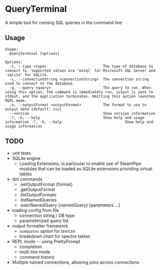 # QueryTerminal

A simple tool for running SQL queries in the command line

## Usage
```
Usage:
  QueryTerminal [options]

Options:
  -t, --type <type>                          The type of database to connect to. Supported values are 'mssql' for Microsoft SQL Server and 'sqlite' for SQLite.
  -c, --connectionString <connectionString>  The connection string used to connect to the database.
  -q, --query <query>                        The query to run. When using this option, the command is immediately run, output is sent to stdout, and the application terminates. Omitting this option launches REPL mode.
  -o, --outputFormat <outputFormat>          The format to use to output data [default: csv]
  --version                                  Show version information
  -?, -h, --help                             Show help and usage information -?, -h, --help                             Show help and usage information
```

## TODO
- unit tests
- SQLite engine
    - Loading Extensions, in particular to enable use of SteamPipe modules that can be loaded as SQLite extensions providing virtual tables
- dot commands
    - .setOutputFormat {format}
    - .getOutputFormat
    - .listOutputFormats
    - .listNamedQueries
    - .execNamedQuery {namedQuery} [parameters ...]
- loading config from file
    - connection string / DB type
    - parameterized query list
- output formatter framework
    - `useQuotes` option for tsv/csv
    - breakdown chart for spectre tables
- REPL mode -- using PrettyPrompt
    - completion
    - multi line mode
    - command history
- Multiple named connections, allowing joins across connections
